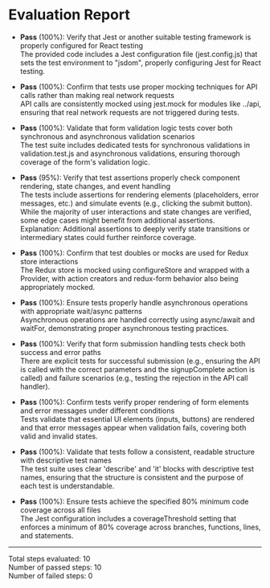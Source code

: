 # Evaluation Report

- **Pass** (100%): Verify that Jest or another suitable testing framework is properly configured for React testing  
  The provided code includes a Jest configuration file (jest.config.js) that sets the test environment to "jsdom", properly configuring Jest for React testing.

- **Pass** (100%): Confirm that tests use proper mocking techniques for API calls rather than making real network requests  
  API calls are consistently mocked using jest.mock for modules like ../api, ensuring that real network requests are not triggered during tests.

- **Pass** (100%): Validate that form validation logic tests cover both synchronous and asynchronous validation scenarios  
  The test suite includes dedicated tests for synchronous validations in validation.test.js and asynchronous validations, ensuring thorough coverage of the form's validation logic.

- **Pass** (95%): Verify that test assertions properly check component rendering, state changes, and event handling  
  The tests include assertions for rendering elements (placeholders, error messages, etc.) and simulate events (e.g., clicking the submit button). While the majority of user interactions and state changes are verified, some edge cases might benefit from additional assertions.  
  Explanation: Additional assertions to deeply verify state transitions or intermediary states could further reinforce coverage.

- **Pass** (100%): Confirm that test doubles or mocks are used for Redux store interactions  
  The Redux store is mocked using configureStore and wrapped with a Provider, with action creators and redux-form behavior also being appropriately mocked.

- **Pass** (100%): Ensure tests properly handle asynchronous operations with appropriate wait/async patterns  
  Asynchronous operations are handled correctly using async/await and waitFor, demonstrating proper asynchronous testing practices.

- **Pass** (100%): Verify that form submission handling tests check both success and error paths  
  There are explicit tests for successful submission (e.g., ensuring the API is called with the correct parameters and the signupComplete action is called) and failure scenarios (e.g., testing the rejection in the API call handler).

- **Pass** (100%): Confirm tests verify proper rendering of form elements and error messages under different conditions  
  Tests validate that essential UI elements (inputs, buttons) are rendered and that error messages appear when validation fails, covering both valid and invalid states.

- **Pass** (100%): Validate that tests follow a consistent, readable structure with descriptive test names  
  The test suite uses clear 'describe' and 'it' blocks with descriptive test names, ensuring that the structure is consistent and the purpose of each test is understandable.

- **Pass** (100%): Ensure tests achieve the specified 80% minimum code coverage across all files  
  The Jest configuration includes a coverageThreshold setting that enforces a minimum of 80% coverage across branches, functions, lines, and statements.

---

Total steps evaluated: 10  
Number of passed steps: 10  
Number of failed steps: 0
